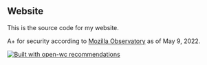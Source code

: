 ## Website

This is the source code for my website.

A+ for security according to [Mozilla Observatory](https://observatory.mozilla.org) as of May 9, 2022.

[![Built with open-wc recommendations](https://img.shields.io/badge/built%20with-open--wc-blue.svg)](https://github.com/open-wc)
